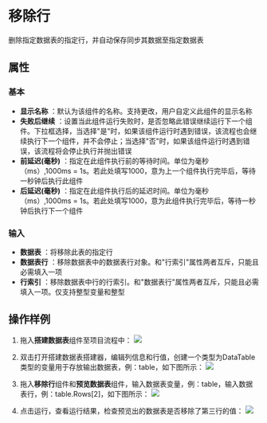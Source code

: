 # 移除行

删除指定数据表的指定行，并自动保存同步其数据至指定数据表

## 属性

### 基本

- **显示名称** ：默认为该组件的名称。支持更改，用户自定义此组件的显示名称
- **失败后继续** ：设置当此组件运行失败时，是否忽略此错误继续运行下一个组件。下拉框选择，当选择"是"时，如果该组件运行时遇到错误，该流程也会继续执行下一个组件，并不会停止；当选择"否"时，如果该组件运行时遇到错误，该流程将会停止执行并抛出错误
- **前延迟(毫秒)** ：指定在此组件执行前的等待时间。单位为毫秒（ms）,1000ms = 1s。若此处填写1000，意为上一个组件执行完毕后，等待一秒钟后执行此组件
- **后延迟(毫秒)** ：指定在此组件执行后的延迟时间。单位为毫秒（ms）,1000ms = 1s。若此处填写1000，意为此组件执行完毕后，等待一秒钟后执行下一个组件

### 输入

- **数据表** ：将移除此表的指定行
- **数据表行** ：移除数据表中的数据表行对象。和&quot;行索引&quot;属性两者互斥，只能且必需填入一项
- **行索引** ：移除数据表中行的行索引。和&quot;数据表行&quot;属性两者互斥，只能且必需填入一项。仅支持整型变量和整型

## 操作样例

1. 拖入**搭建数据表**组件至项目流程中：
![](https://docimages.blob.core.chinacloudapi.cn/images/Activities/BulidDataTable20201224.png)

2. 双击打开搭建数据表搭建器，编辑列信息和行值，创建一个类型为DataTable类型的变量用于存放输出数据表，例：table，如下图所示：
![](https://docimages.blob.core.chinacloudapi.cn/images/Activities/BulidDataTable2020122402.png)

3. 拖入**移除行**组件和**预览数据表**组件，输入数据表变量，例：table，输入数据表行，例：table.Rows[2]，如下图所示：
![](https://docimages.blob.core.chinacloudapi.cn/images/Activities/RemoveRow20201228.png)

4. 点击运行，查看运行结果，检查预览出的数据表是否移除了第三行的值：
![](https://docimages.blob.core.chinacloudapi.cn/images/Activities/RemoveRow2020122802.png)
